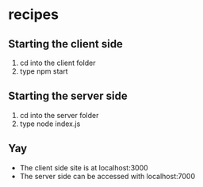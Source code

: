 # recipes
## Starting the client side 
1. cd into the client folder
2. type npm start

## Starting the server side
1. cd into the server folder 
2. type node index.js

## Yay
* The client side site is at localhost:3000
* The server side can be accessed with localhost:7000
